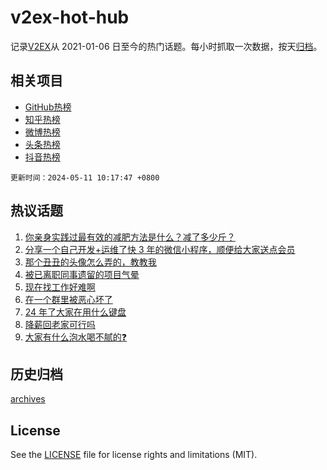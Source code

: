 # v2ex-hot-hub

 记录[V2EX](https://www.v2ex.com/)从 2021-01-06 日至今的热门话题。每小时抓取一次数据，按天[归档](archives)。
 
 ## 相关项目

- [GitHub热榜](https://github.com/snaildev/github-hot-hub)
- [知乎热榜](https://github.com/snaildev/zhihu-hot-hub)
- [微博热榜](https://github.com/snaildev/weibo-hot-hub)
- [头条热榜](https://github.com/snaildev/toutiao-hot-hub)
- [抖音热榜](https://github.com/snaildev/douyin-hot-hub)


 `更新时间：2024-05-11 10:17:47 +0800`

## 热议话题

1. [你亲身实践过最有效的减肥方法是什么？减了多少斤？](https://www.v2ex.com/t/1039360)
1. [分享一个自己开发+运维了快 3 年的微信小程序，顺便给大家送点会员](https://www.v2ex.com/t/1039459)
1. [那个丑丑的头像怎么弄的，教教我](https://www.v2ex.com/t/1039456)
1. [被已离职同事遗留的项目气晕](https://www.v2ex.com/t/1039405)
1. [现在找工作好难啊](https://www.v2ex.com/t/1039387)
1. [在一个群里被恶心坏了](https://www.v2ex.com/t/1039525)
1. [24 年了大家在用什么键盘](https://www.v2ex.com/t/1039527)
1. [降薪回老家可行吗](https://www.v2ex.com/t/1039521)
1. [大家有什么泡水喝不腻的❓](https://www.v2ex.com/t/1039426)

## 历史归档

[archives](archives)

## License

See the [LICENSE](LICENSE) file for license rights and limitations (MIT).
